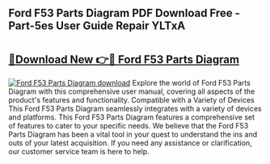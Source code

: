 ## Ford F53 Parts Diagram PDF Download Free - Part-5es User Guide Repair YLTxA

# <h2><a href="http://dfsn9f.blite.top/?on=Ford+F53+Parts+Diagram">🔗Download New 👉🔴 Ford F53 Parts Diagram</a></h2>

[![Ford F53 Parts Diagram download](https://i.imgur.com/lujVjoI.png)](http://dfsn9f.blite.top/?on=Ford+F53+Parts+Diagram)
Explore the world of Ford F53 Parts Diagram with this comprehensive user manual, covering all aspects of the product's features and functionality. Compatible with a Variety of Devices This Ford F53 Parts Diagram seamlessly integrates with a variety of devices and platforms. This Ford F53 Parts Diagram features a comprehensive set of features to cater to your specific needs. We believe that the Ford F53 Parts Diagram has been a vital tool in your quest to understand the ins and outs of your latest acquisition. If you need any assistance or clarification, our customer service team is here to help.
